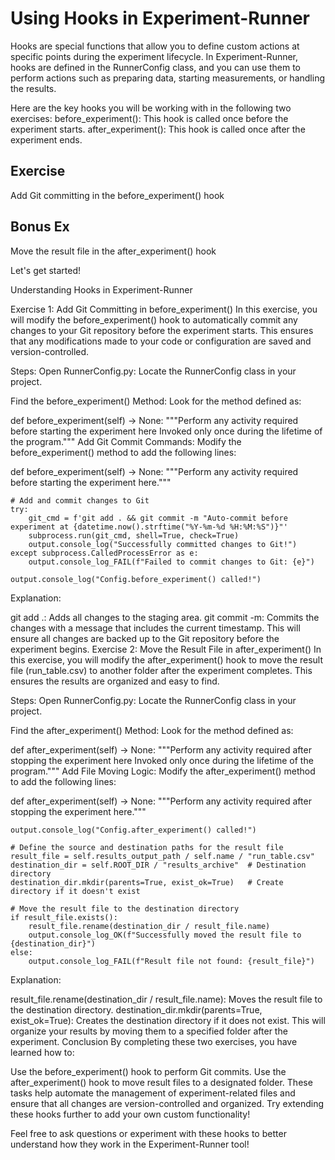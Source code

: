 # Using Hooks in Experiment-Runner
Hooks are special functions that allow you to define custom actions at specific points during the experiment lifecycle. In Experiment-Runner, hooks are defined in the RunnerConfig class, and you can use them to perform actions such as preparing data, starting measurements, or handling the results.

Here are the key hooks you will be working with in the following two exercises:
before_experiment(): This hook is called once before the experiment starts.
after_experiment(): This hook is called once after the experiment ends.

## Exercise
Add Git committing in the before_experiment() hook


## Bonus Ex
Move the result file in the after_experiment() hook

Let's get started!

Understanding Hooks in Experiment-Runner

Exercise 1: Add Git Committing in before_experiment()
In this exercise, you will modify the before_experiment() hook to automatically commit any changes to your Git repository before the experiment starts. This ensures that any modifications made to your code or configuration are saved and version-controlled.

Steps:
Open RunnerConfig.py: Locate the RunnerConfig class in your project.

Find the before_experiment() Method: Look for the method defined as:

def before_experiment(self) -> None:
    """Perform any activity required before starting the experiment here
    Invoked only once during the lifetime of the program."""
Add Git Commit Commands: Modify the before_experiment() method to add the following lines:


def before_experiment(self) -> None:
    """Perform any activity required before starting the experiment here."""
    
    # Add and commit changes to Git
    try:
        git_cmd = f'git add . && git commit -m "Auto-commit before experiment at {datetime.now().strftime("%Y-%m-%d %H:%M:%S")}"'
        subprocess.run(git_cmd, shell=True, check=True)
        output.console_log("Successfully committed changes to Git!")
    except subprocess.CalledProcessError as e:
        output.console_log_FAIL(f"Failed to commit changes to Git: {e}")
    
    output.console_log("Config.before_experiment() called!")
Explanation:

git add .: Adds all changes to the staging area.
git commit -m: Commits the changes with a message that includes the current timestamp.
This will ensure all changes are backed up to the Git repository before the experiment begins.
Exercise 2: Move the Result File in after_experiment()
In this exercise, you will modify the after_experiment() hook to move the result file (run_table.csv) to another folder after the experiment completes. This ensures the results are organized and easy to find.

Steps:
Open RunnerConfig.py: Locate the RunnerConfig class in your project.

Find the after_experiment() Method: Look for the method defined as:


def after_experiment(self) -> None:
    """Perform any activity required after stopping the experiment here
    Invoked only once during the lifetime of the program."""
Add File Moving Logic: Modify the after_experiment() method to add the following lines:


def after_experiment(self) -> None:
    """Perform any activity required after stopping the experiment here."""
    
    output.console_log("Config.after_experiment() called!")

    # Define the source and destination paths for the result file
    result_file = self.results_output_path / self.name / "run_table.csv"
    destination_dir = self.ROOT_DIR / "results_archive"  # Destination directory
    destination_dir.mkdir(parents=True, exist_ok=True)   # Create directory if it doesn't exist

    # Move the result file to the destination directory
    if result_file.exists():
        result_file.rename(destination_dir / result_file.name)
        output.console_log_OK(f"Successfully moved the result file to {destination_dir}")
    else:
        output.console_log_FAIL(f"Result file not found: {result_file}")
Explanation:

result_file.rename(destination_dir / result_file.name): Moves the result file to the destination directory.
destination_dir.mkdir(parents=True, exist_ok=True): Creates the destination directory if it does not exist.
This will organize your results by moving them to a specified folder after the experiment.
Conclusion
By completing these two exercises, you have learned how to:

Use the before_experiment() hook to perform Git commits.
Use the after_experiment() hook to move result files to a designated folder.
These tasks help automate the management of experiment-related files and ensure that all changes are version-controlled and organized. Try extending these hooks further to add your own custom functionality!

Feel free to ask questions or experiment with these hooks to better understand how they work in the Experiment-Runner tool!
